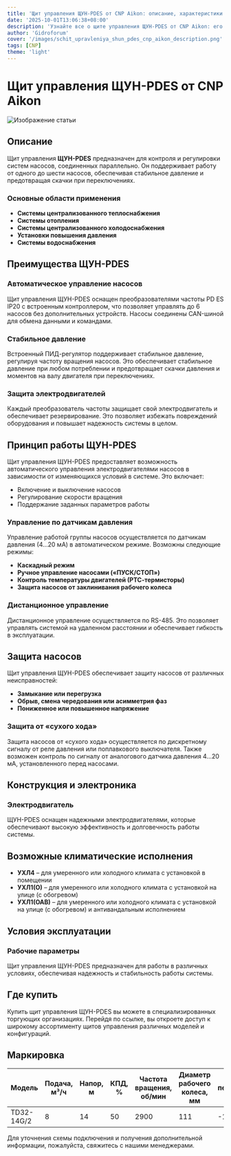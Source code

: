 ```yaml
---
title: 'Щит управления ЩУН-PDES от CNP Aikon: описание, характеристики и применение'
date: '2025-10-01T13:06:38+08:00'
description: 'Узнайте все о щите управления ЩУН-PDES от CNP Aikon: его предназначение, технические характеристики, области применения и преимущества.'
author: 'Gidroforum'
cover: '/images/schit_upravleniya_shun_pdes_cnp_aikon_description.png'
tags: [CNP]
theme: 'light'
---
```

# Щит управления ЩУН-PDES от CNP Aikon

![Изображение статьи](/images/schit_upravleniya_shun_pdes_cnp_aikon_description.png)

## Описание

Щит управления **ЩУН-PDES** предназначен для контроля и регулировки систем насосов, соединенных параллельно. Он поддерживает работу от одного до шести насосов, обеспечивая стабильное давление и предотвращая скачки при переключениях.

### Основные области применения

- **Системы централизованного теплоснабжения**
- **Системы отопления**
- **Системы централизованного холодоснабжения**
- **Установки повышения давления**
- **Системы водоснабжения**

## Преимущества ЩУН-PDES

### Автоматическое управление насосов

Щит управления ЩУН-PDES оснащен преобразователями частоты PD ES IP20 с встроенным контроллером, что позволяет управлять до 6 насосов без дополнительных устройств. Насосы соединены CAN-шиной для обмена данными и командами.

### Стабильное давление

Встроенный ПИД-регулятор поддерживает стабильное давление, регулируя частоту вращения насосов. Это обеспечивает стабильное давление при любом потреблении и предотвращает скачки давления и моментов на валу двигателя при переключениях.

### Защита электродвигателей

Каждый преобразователь частоты защищает свой электродвигатель и обеспечивает резервирование. Это позволяет избежать повреждений оборудования и повышает надежность системы в целом.

## Принцип работы ЩУН-PDES

Щит управления ЩУН-PDES предоставляет возможность автоматического управления электродвигателями насосов в зависимости от изменяющихся условий в системе. Это включает:

- Включение и выключение насосов
- Регулирование скорости вращения
- Поддержание заданных параметров работы

### Управление по датчикам давления

Управление работой группы насосов осуществляется по датчикам давления (4…20 мА) в автоматическом режиме. Возможны следующие режимы:

- **Каскадный режим**
- **Ручное управление насосами («ПУСК/СТОП»)**
- **Контроль температуры двигателей (РТС-термисторы)**
- **Защита насосов от заклинивания рабочего колеса**

### Дистанционное управление

Дистанционное управление осуществляется по RS-485. Это позволяет управлять системой на удаленном расстоянии и обеспечивает гибкость в эксплуатации.

## Защита насосов

Щит управления ЩУН-PDES обеспечивает защиту насосов от различных неисправностей:

- **Замыкание или перегрузка**
- **Обрыв, смена чередования или асимметрия фаз**
- **Пониженное или повышенное напряжение**

### Защита от «сухого хода»

Защита насосов от «сухого хода» осуществляется по дискретному сигналу от реле давления или поплавкового выключателя. Также возможен контроль по сигналу от аналогового датчика давления 4…20 мА, установленного перед насосами.

## Конструкция и электроника

### Электродвигатель

ЩУН-PDES оснащен надежными электродвигателями, которые обеспечивают высокую эффективность и долговечность работы системы.

## Возможные климатические исполнения

- **УХЛ4** – для умеренного или холодного климата с установкой в помещении
- **УХЛ1(О)** – для умеренного или холодного климата с установкой на улице (с обогревом)
- **УХЛ1(ОАВ)** – для умеренного или холодного климата с установкой на улице (с обогревом) и антивандальным исполнением

## Условия эксплуатации

### Рабочие параметры

Щит управления ЩУН-PDES предназначен для работы в различных условиях, обеспечивая надежность и стабильность работы системы.

## Где купить

Купить щит управления ЩУН-PDES вы можете в специализированных торгующих организациях. Перейдя по ссылке, вы откроете доступ к широкому ассортименту щитов управления различных моделей и конфигураций.

## Маркировка

| Модель       | Подача, м³/ч | Напор, м   | КПД, % | Частота вращения, об/мин | Диаметр рабочего колеса, мм | Температура перекачиваемой среды ℃ | Диаметр присоединения, мм | Мощность, кВт | Масса, кг |
|--------------|-------------|-----------|-------|---------------------|---------------------------------|--------------------------------|-----------------------|------------|--------|
| TD32-14G/2   | 8            | 14        | 50    | 2900                | 111                         | -15~110                   | 32                  | 0,75      | 33     |



Для уточнения схемы подключения и получения дополнительной информации, пожалуйста, свяжитесь с нашими менеджерами.
